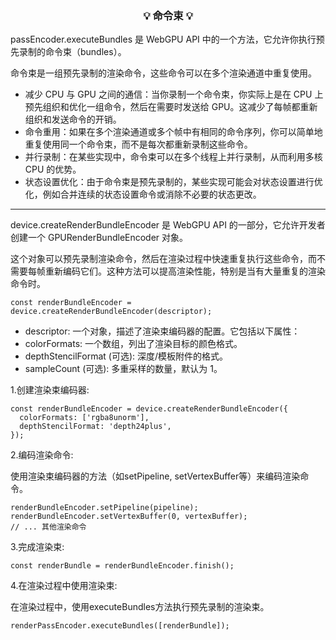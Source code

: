 <h3 align="center">

💡 **命令束** 💡

</h3>
passEncoder.executeBundles 是 WebGPU API 中的一个方法，它允许你执行预先录制的命令束（bundles）。

命令束是一组预先录制的渲染命令，这些命令可以在多个渲染通道中重复使用。

- 减少 CPU 与 GPU 之间的通信：当你录制一个命令束，你实际上是在 CPU 上预先组织和优化一组命令，然后在需要时发送给 GPU。这减少了每帧都重新组织和发送命令的开销。
- 命令重用：如果在多个渲染通道或多个帧中有相同的命令序列，你可以简单地重复使用同一个命令束，而不是每次都重新录制这些命令。
- 并行录制：在某些实现中，命令束可以在多个线程上并行录制，从而利用多核 CPU 的优势。
- 状态设置优化：由于命令束是预先录制的，某些实现可能会对状态设置进行优化，例如合并连续的状态设置命令或消除不必要的状态更改。

<hr/>

device.createRenderBundleEncoder 是 WebGPU API 的一部分，它允许开发者创建一个 GPURenderBundleEncoder 对象。

这个对象可以预先录制渲染命令，然后在渲染过程中快速重复执行这些命令，而不需要每帧重新编码它们。这种方法可以提高渲染性能，特别是当有大量重复的渲染命令时。

```
const renderBundleEncoder = device.createRenderBundleEncoder(descriptor);
```

- descriptor: 一个对象，描述了渲染束编码器的配置。它包括以下属性：
- colorFormats: 一个数组，列出了渲染目标的颜色格式。
- depthStencilFormat (可选): 深度/模板附件的格式。
- sampleCount (可选): 多重采样的数量，默认为 1。

1.创建渲染束编码器:
```
const renderBundleEncoder = device.createRenderBundleEncoder({
  colorFormats: ['rgba8unorm'],
  depthStencilFormat: 'depth24plus',
});
```

2.编码渲染命令:

使用渲染束编码器的方法（如setPipeline, setVertexBuffer等）来编码渲染命令。
```
renderBundleEncoder.setPipeline(pipeline);
renderBundleEncoder.setVertexBuffer(0, vertexBuffer);
// ... 其他渲染命令
```

3.完成渲染束:
```
const renderBundle = renderBundleEncoder.finish();
```

4.在渲染过程中使用渲染束:

在渲染过程中，使用executeBundles方法执行预先录制的渲染束。
```
renderPassEncoder.executeBundles([renderBundle]);
```

